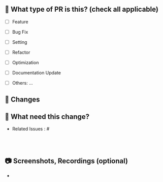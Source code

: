 ## 🔎 What type of PR is this? (check all applicable)

- [ ] Feature
- [ ] Bug Fix
- [ ] Setting
- [ ] Refactor
- [ ] Optimization
- [ ] Documentation Update
- [ ] Others: ...


## 📝 Changes 
<!-- 작업한 내용을 작성해주세요-->


## 🐥 What need this change? 
- Related Issues : #


<br></br>

## 📷 Screenshots, Recordings (optional)
- 

